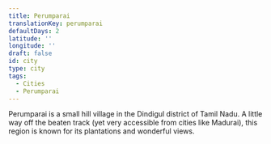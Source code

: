 ```yaml
---
title: Perumparai
translationKey: perumparai
defaultDays: 2
latitude: ''
longitude: ''
draft: false
id: city
type: city
tags:
  - Cities
  - Perumparai
---
```

Perumparai is a small hill village in the Dindigul district of Tamil Nadu. A little way off the beaten track (yet very accessible from cities like Madurai), this region is known for its plantations and wonderful views.